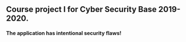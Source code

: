 Course project I for Cyber Security Base 2019-2020.
---

#### The application has intentional security flaws!

